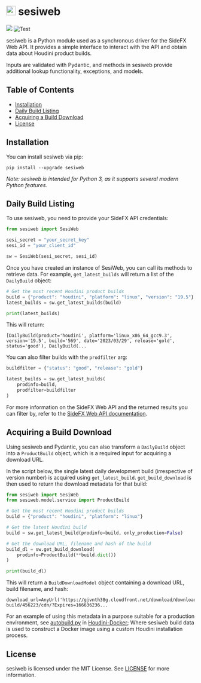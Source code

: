 # <img src="https://static.sidefx.com/images/apple-touch-icon.png" width="25" height="25" alt="Hbuild Logo"> sesiweb

[![](https://img.shields.io/pypi/v/sesiweb.svg?maxAge=3600)](https://pypi.org/project/sesiweb/)
![Test](https://github.com/aaronsmithtv/sesiweb/actions/workflows/test.yml/badge.svg)

sesiweb is a Python module used as a synchronous driver for the SideFX Web API. It provides a simple interface to interact with the API and obtain data about Houdini product builds.

Inputs are validated with Pydantic, and methods in sesiweb provide additional lookup functionality, exceptions, and models.

## Table of Contents

- [Installation](#installation)
- [Daily Build Listing](#daily-build-listing)
- [Acquiring a Build Download](#acquiring-a-build-download)
- [License](#license)

## Installation

You can install sesiweb via pip:

```shell
pip install --upgrade sesiweb
```

*Note: sesiweb is intended for Python 3, as it supports several modern Python features.*

## Daily Build Listing

To use sesiweb, you need to provide your SideFX API credentials:

```python
from sesiweb import SesiWeb

sesi_secret = "your_secret_key"
sesi_id = "your_client_id"

sw = SesiWeb(sesi_secret, sesi_id)
```

Once you have created an instance of SesiWeb, you can call its methods to retrieve data. For example, `get_latest_builds` will return a list of the `DailyBuild` object:


```python
# Get the most recent Houdini product builds
build = {"product": "houdini", "platform": "linux", "version": "19.5"}
latest_builds = sw.get_latest_builds(build)

print(latest_builds)
```

This will return:

```shell
[DailyBuild(product='houdini', platform='linux_x86_64_gcc9.3', version='19.5', build='569', date='2023/03/29', release='gold', status='good'), DailyBuild(...
```

You can also filter builds with the `prodfilter` arg:

```python
buildfilter = {"status": "good", "release": "gold"}

latest_builds = sw.get_latest_builds(
    prodinfo=build,
    prodfilter=buildfilter
)
```

For more information on the SideFX Web API and the returned results you can filter by, refer to the [SideFX Web API documentation](https://www.sidefx.com/docs/api/).

## Acquiring a Build Download

Using sesiweb and Pydantic, you can also transform a `DailyBuild` object into a `ProductBuild` object, which is a required input for acquiring a download URL.

In the script below, the single latest daily development build (irrespective of version number) is acquired using `get_latest_build`. `get_build_download` is then used to return the download metadata for that build:

```python
from sesiweb import SesiWeb
from sesiweb.model.service import ProductBuild

# Get the most recent Houdini product builds
build = {"product": "houdini", "platform": "linux"}

# Get the latest Houdini build
build = sw.get_latest_build(prodinfo=build, only_production=False)

# Get the download URL, filename and hash of the build
build_dl = sw.get_build_download(
	prodinfo=ProductBuild(**build.dict())
)

print(build_dl)
```

This will return a `BuildDownloadModel` object containing a download URL, build filename, and hash:

```shell
download_url=AnyUrl('https://gjvnth38g.cloudfront.net/download/download-build/456223/cdn/?Expires=166636236...
```

For an example of using this metadata in a purpose suitable for a production environment, see [autobuild.py](https://github.com/aaronsmithtv/Houdini-Docker/blob/main/hbuild/autobuild.py) in [Houdini-Docker](https://github.com/aaronsmithtv/Houdini-Docker); Where sesiweb build data is used to construct a Docker image using a custom Houdini installation process.

## License

sesiweb is licensed under the MIT License. See [LICENSE](LICENSE) for more information.
